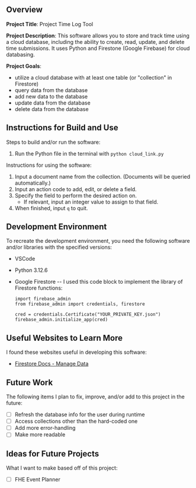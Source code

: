## Overview

**Project Title**:
Project Time Log Tool

**Project Description**:
This software allows you to store and track time using a cloud database, including the ability to create, read, update, and delete time submissions. It uses Python and Firestone (Google Firebase) for cloud databasing.

**Project Goals**:

- utilize a cloud database with at least one table (or "collection" in Firestore)
- query data from the database
- add new data to the database
- update data from the database
- delete data from the database

## Instructions for Build and Use

Steps to build and/or run the software:

1. Run the Python file in the terminal with `python cloud_link.py`

Instructions for using the software:

1. Input a document name from the collection. (Documents will be queried automatically.)
2. Input an action code to add, edit, or delete a field.
3. Specify the field to perform the desired action on.
   - If relevant, input an integer value to assign to that field.
4. When finished, input `q` to quit.

## Development Environment

To recreate the development environment, you need the following software and/or libraries with the specified versions:

- VSCode
- Python 3.12.6
- Google Firestore -- I used this code block to implement the library of Firestore functions:

  ```
  import firebase_admin
  from firebase_admin import credentials, firestore

  cred = credentials.Certificate("YOUR_PRIVATE_KEY.json")
  firebase_admin.initialize_app(cred)
  ```

## Useful Websites to Learn More

I found these websites useful in developing this software:

- [Firestore Docs - Manage Data](https://firebase.google.com/docs/firestore/manage-data/)

## Future Work

The following items I plan to fix, improve, and/or add to this project in the future:

- [ ] Refresh the database info for the user during runtime
- [ ] Access collections other than the hard-coded one
- [ ] Add more error-handling
- [ ] Make more readable

## Ideas for Future Projects

What I want to make based off of this project:

- [ ] FHE Event Planner
